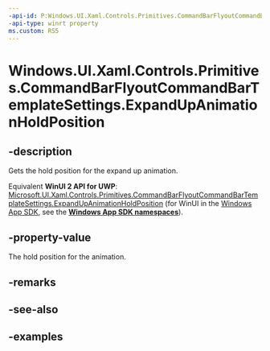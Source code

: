 ```yaml
---
-api-id: P:Windows.UI.Xaml.Controls.Primitives.CommandBarFlyoutCommandBarTemplateSettings.ExpandUpAnimationHoldPosition
-api-type: winrt property
ms.custom: RS5
---
```


<!-- Property syntax.
public double ExpandUpAnimationHoldPosition { get; }
-->

# Windows.UI.Xaml.Controls.Primitives.CommandBarFlyoutCommandBarTemplateSettings.ExpandUpAnimationHoldPosition

## -description

Gets the hold position for the expand up animation.

Equivalent **WinUI 2 API for UWP**: [Microsoft.UI.Xaml.Controls.Primitives.CommandBarFlyoutCommandBarTemplateSettings.ExpandUpAnimationHoldPosition](/windows/winui/api/microsoft.ui.xaml.controls.primitives.commandbarflyoutcommandbartemplatesettings.expandupanimationholdposition) (for WinUI in the [Windows App SDK](/windows/apps/windows-app-sdk/), see the **[Windows App SDK namespaces](/windows/windows-app-sdk/api/winrt/)**).

## -property-value

The hold position for the animation.

## -remarks

## -see-also

## -examples

